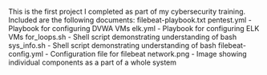 This is the first project I completed as part of my cybersecurity training. Included are the following documents:
filebeat-playbook.txt
pentest.yml - Playbook for configuring DVWA VMs
elk.yml - Playbook for configuring ELK VMs
for_loops.sh - Shell script demonstrating understanding of bash
sys_info.sh - Shell script demonstrating understanding of bash
filebeat-config.yml - Configuration file for filebeat
network.png - Image showing individual components as a part of a whole system
